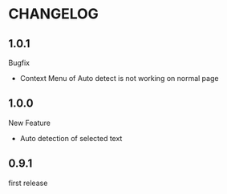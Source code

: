 # CHANGELOG

## 1.0.1

Bugfix
 - Context Menu of Auto detect is not working on normal page

## 1.0.0

New Feature
  - Auto detection of selected text

## 0.9.1

first release